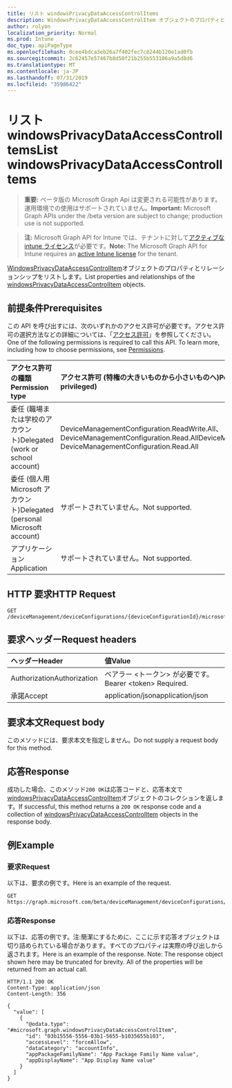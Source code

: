 ```yaml
---
title: リスト windowsPrivacyDataAccessControlItems
description: WindowsPrivacyDataAccessControlItem オブジェクトのプロパティとリレーションシップをリストします。
author: rolyon
localization_priority: Normal
ms.prod: Intune
doc_type: apiPageType
ms.openlocfilehash: 0cee4bdca3eb26a7f402fec7c8244b120e1ad0fb
ms.sourcegitcommit: 2c62457e57467b8d50f21b255b553106a9a5d8d6
ms.translationtype: MT
ms.contentlocale: ja-JP
ms.lasthandoff: 07/31/2019
ms.locfileid: "35986422"
---
```

# <a name="list-windowsprivacydataaccesscontrolitems"></a><span data-ttu-id="733c0-103">リスト windowsPrivacyDataAccessControlItems</span><span class="sxs-lookup"><span data-stu-id="733c0-103">List windowsPrivacyDataAccessControlItems</span></span>

> <span data-ttu-id="733c0-104">**重要:** ベータ版の Microsoft Graph Api は変更される可能性があります。運用環境での使用はサポートされていません。</span><span class="sxs-lookup"><span data-stu-id="733c0-104">**Important:** Microsoft Graph APIs under the /beta version are subject to change; production use is not supported.</span></span>

> <span data-ttu-id="733c0-105">**注:** Microsoft Graph API for Intune では、テナントに対して[アクティブな intune ライセンス](https://go.microsoft.com/fwlink/?linkid=839381)が必要です。</span><span class="sxs-lookup"><span data-stu-id="733c0-105">**Note:** The Microsoft Graph API for Intune requires an [active Intune license](https://go.microsoft.com/fwlink/?linkid=839381) for the tenant.</span></span>

<span data-ttu-id="733c0-106">[WindowsPrivacyDataAccessControlItem](../resources/intune-deviceconfig-windowsprivacydataaccesscontrolitem.md)オブジェクトのプロパティとリレーションシップをリストします。</span><span class="sxs-lookup"><span data-stu-id="733c0-106">List properties and relationships of the [windowsPrivacyDataAccessControlItem](../resources/intune-deviceconfig-windowsprivacydataaccesscontrolitem.md) objects.</span></span>

## <a name="prerequisites"></a><span data-ttu-id="733c0-107">前提条件</span><span class="sxs-lookup"><span data-stu-id="733c0-107">Prerequisites</span></span>
<span data-ttu-id="733c0-p101">この API を呼び出すには、次のいずれかのアクセス許可が必要です。アクセス許可の選択方法などの詳細については、「[アクセス許可](/graph/permissions-reference)」を参照してください。</span><span class="sxs-lookup"><span data-stu-id="733c0-p101">One of the following permissions is required to call this API. To learn more, including how to choose permissions, see [Permissions](/graph/permissions-reference).</span></span>

|<span data-ttu-id="733c0-110">アクセス許可の種類</span><span class="sxs-lookup"><span data-stu-id="733c0-110">Permission type</span></span>|<span data-ttu-id="733c0-111">アクセス許可 (特権の大きいものから小さいものへ)</span><span class="sxs-lookup"><span data-stu-id="733c0-111">Permissions (from most to least privileged)</span></span>|
|:---|:---|
|<span data-ttu-id="733c0-112">委任 (職場または学校のアカウント)</span><span class="sxs-lookup"><span data-stu-id="733c0-112">Delegated (work or school account)</span></span>|<span data-ttu-id="733c0-113">DeviceManagementConfiguration.ReadWrite.All、DeviceManagementConfiguration.Read.All</span><span class="sxs-lookup"><span data-stu-id="733c0-113">DeviceManagementConfiguration.ReadWrite.All, DeviceManagementConfiguration.Read.All</span></span>|
|<span data-ttu-id="733c0-114">委任 (個人用 Microsoft アカウント)</span><span class="sxs-lookup"><span data-stu-id="733c0-114">Delegated (personal Microsoft account)</span></span>|<span data-ttu-id="733c0-115">サポートされていません。</span><span class="sxs-lookup"><span data-stu-id="733c0-115">Not supported.</span></span>|
|<span data-ttu-id="733c0-116">アプリケーション</span><span class="sxs-lookup"><span data-stu-id="733c0-116">Application</span></span>|<span data-ttu-id="733c0-117">サポートされていません。</span><span class="sxs-lookup"><span data-stu-id="733c0-117">Not supported.</span></span>|

## <a name="http-request"></a><span data-ttu-id="733c0-118">HTTP 要求</span><span class="sxs-lookup"><span data-stu-id="733c0-118">HTTP Request</span></span>
<!-- {
  "blockType": "ignored"
}
-->
``` http
GET /deviceManagement/deviceConfigurations/{deviceConfigurationId}/microsoft.graph.windows10GeneralConfiguration/privacyAccessControls
```

## <a name="request-headers"></a><span data-ttu-id="733c0-119">要求ヘッダー</span><span class="sxs-lookup"><span data-stu-id="733c0-119">Request headers</span></span>
|<span data-ttu-id="733c0-120">ヘッダー</span><span class="sxs-lookup"><span data-stu-id="733c0-120">Header</span></span>|<span data-ttu-id="733c0-121">値</span><span class="sxs-lookup"><span data-stu-id="733c0-121">Value</span></span>|
|:---|:---|
|<span data-ttu-id="733c0-122">Authorization</span><span class="sxs-lookup"><span data-stu-id="733c0-122">Authorization</span></span>|<span data-ttu-id="733c0-123">ベアラー &lt;トークン&gt; が必要です。</span><span class="sxs-lookup"><span data-stu-id="733c0-123">Bearer &lt;token&gt; Required.</span></span>|
|<span data-ttu-id="733c0-124">承諾</span><span class="sxs-lookup"><span data-stu-id="733c0-124">Accept</span></span>|<span data-ttu-id="733c0-125">application/json</span><span class="sxs-lookup"><span data-stu-id="733c0-125">application/json</span></span>|

## <a name="request-body"></a><span data-ttu-id="733c0-126">要求本文</span><span class="sxs-lookup"><span data-stu-id="733c0-126">Request body</span></span>
<span data-ttu-id="733c0-127">このメソッドには、要求本文を指定しません。</span><span class="sxs-lookup"><span data-stu-id="733c0-127">Do not supply a request body for this method.</span></span>

## <a name="response"></a><span data-ttu-id="733c0-128">応答</span><span class="sxs-lookup"><span data-stu-id="733c0-128">Response</span></span>
<span data-ttu-id="733c0-129">成功した場合、このメソッド`200 OK`は応答コードと、応答本文で[windowsPrivacyDataAccessControlItem](../resources/intune-deviceconfig-windowsprivacydataaccesscontrolitem.md)オブジェクトのコレクションを返します。</span><span class="sxs-lookup"><span data-stu-id="733c0-129">If successful, this method returns a `200 OK` response code and a collection of [windowsPrivacyDataAccessControlItem](../resources/intune-deviceconfig-windowsprivacydataaccesscontrolitem.md) objects in the response body.</span></span>

## <a name="example"></a><span data-ttu-id="733c0-130">例</span><span class="sxs-lookup"><span data-stu-id="733c0-130">Example</span></span>

### <a name="request"></a><span data-ttu-id="733c0-131">要求</span><span class="sxs-lookup"><span data-stu-id="733c0-131">Request</span></span>
<span data-ttu-id="733c0-132">以下は、要求の例です。</span><span class="sxs-lookup"><span data-stu-id="733c0-132">Here is an example of the request.</span></span>
``` http
GET https://graph.microsoft.com/beta/deviceManagement/deviceConfigurations/{deviceConfigurationId}/microsoft.graph.windows10GeneralConfiguration/privacyAccessControls
```

### <a name="response"></a><span data-ttu-id="733c0-133">応答</span><span class="sxs-lookup"><span data-stu-id="733c0-133">Response</span></span>
<span data-ttu-id="733c0-p102">以下は、応答の例です。注:簡潔にするために、ここに示す応答オブジェクトは切り詰められている場合があります。すべてのプロパティは実際の呼び出しから返されます。</span><span class="sxs-lookup"><span data-stu-id="733c0-p102">Here is an example of the response. Note: The response object shown here may be truncated for brevity. All of the properties will be returned from an actual call.</span></span>
``` http
HTTP/1.1 200 OK
Content-Type: application/json
Content-Length: 356

{
  "value": [
    {
      "@odata.type": "#microsoft.graph.windowsPrivacyDataAccessControlItem",
      "id": "03b15556-5556-03b1-5655-b1035655b103",
      "accessLevel": "forceAllow",
      "dataCategory": "accountInfo",
      "appPackageFamilyName": "App Package Family Name value",
      "appDisplayName": "App Display Name value"
    }
  ]
}
```





